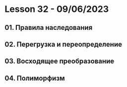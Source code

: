 # Lesson 32 - 09/06/2023

## 01. Правила наследования
## 02. Перегрузка и переопределение
## 03. Восходящее преобразование
## 04. Полиморфизм